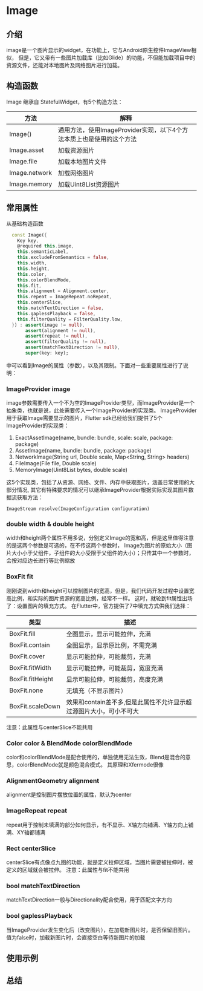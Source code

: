 # Image

## 介绍

image是一个图片显示的widget，在功能上，它与Android原生控件ImageView相似，
但是，它又带有一些图片加载库（比如Glide）的功能，不但能加载项目中的资源文件，还能对本地图片及网络图片进行加载。

## 构造函数

Image 继承自 StatefulWidget，有5个构造方法：

|方法|解释|
|---|---|
|Image()	|通用方法，使用ImageProvider实现，以下4个方法本质上也是使用的这个方法|
|Image.asset	|加载资源图片|
|Image.file	|加载本地图片文件|
|Image.network	|加载网络图片|
|Image.memory	|加载Uint8List资源图片|

## 常用属性

从基础构造函数  
```dart
  const Image({
    Key key,
    @required this.image,
    this.semanticLabel,
    this.excludeFromSemantics = false,
    this.width,
    this.height,
    this.color,
    this.colorBlendMode,
    this.fit,
    this.alignment = Alignment.center,
    this.repeat = ImageRepeat.noRepeat,
    this.centerSlice,
    this.matchTextDirection = false,
    this.gaplessPlayback = false,
    this.filterQuality = FilterQuality.low,
  }) : assert(image != null),
       assert(alignment != null),
       assert(repeat != null),
       assert(filterQuality != null),
       assert(matchTextDirection != null),
       super(key: key);
```


中可以看到Image的属性（参数），以及其限制。下面对一些重要属性进行了说明：

### ImageProvider image

image参数需要传入一个不为空的ImageProvider类型，而ImageProvider是一个抽象类，也就是说，此处需要传入一个ImageProvider的实现类。
ImageProvider用于获取Image需要显示的图片，Flutter sdk已经给我们提供了5个ImageProvider的实现类：  

1. ExactAssetImage(name, bundle: bundle, scale: scale, package: package)
2. AssetImage(name, bundle: bundle, package: package)
3. NetworkImage(String url, Double scale, Map<String, String> headers)
4. FileImage(File file, Double scale)
5. MemoryImage(Uint8List bytes, double scale)

这5个实现类，包括了从资源、网络、文件、内存中获取图片，涵盖日常使用的大部分情况,
其它有特殊要求的情况可以继承ImageProvider根据实际实现其图片数据流获取方法：
```
ImageStream resolve(ImageConfiguration configuration)
```

### double width & double height

width和height两个属性不用多说，分别定义Image的宽和高，但是这里值得注意的是这两个参数是可选的，在不传这两个参数时，
Image为图片的原始大小（图片大小小于父组件，子组件的大小受限于父组件的大小）；只传其中一个参数时，会按对应边长进行等比例缩放

### BoxFit fit

刚刚说到width和height可以控制图片的宽高，但是，我们代码开发过程中设置宽高比例，和实际的图片资源的宽高比例，经常不一样。
这时，就轮到fit属性出场了：设置图片的填充方式。
在Flutter中，官方提供了7中填充方式供我们选择：

|类型|描述|
|---|---|
|BoxFit.fill|全图显示，显示可能拉伸，充满|
|BoxFit.contain|全图显示，显示原比例，不需充满|
|BoxFit.cover|显示可能拉伸，可能裁剪，充满|
|BoxFit.fitWidth|显示可能拉伸，可能裁剪，宽度充满|
|BoxFit.fitHeight|显示可能拉伸，可能裁剪，高度充满|
|BoxFit.none|无填充（不显示图片）|
|BoxFit.scaleDown|效果和contain差不多,但是此属性不允许显示超过源图片大小，可小不可大|

注意：此属性与centerSlice不能共用

### Color color & BlendMode colorBlendMode

color和colorBlendMode是配合使用的，单独使用无法生效，Blend是混合的意思，colorBlendMode就是颜色混合模式。
其原理和Xfermode很像


### AlignmentGeometry alignment

alignment是控制图片摆放位置的属性，默认为center

### ImageRepeat repeat

repeat用于控制未填满的部分如何显示，有不显示、X轴方向铺满、Y轴方向上铺满、XY轴都铺满

### Rect centerSlice

centerSlice有点像点九图的功能，就是定义拉伸区域，当图片需要被拉伸时，被定义的区域就会被拉伸。
注意：此属性与fit不能共用

### bool matchTextDirection

matchTextDirection一般与Directionality配合使用，用于匹配文字方向

### bool gaplessPlayback

当ImageProvider发生变化后（改变图片），在加载新图片时，是否保留旧图片。值为false时，加载新图片时，会直接空白等待新图片的加载

## 使用示例



## 总结

